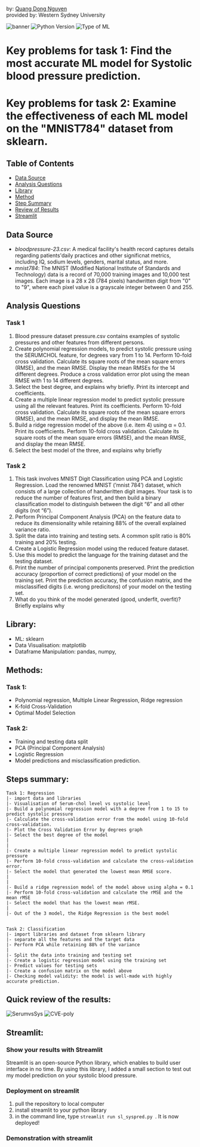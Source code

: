 by: [Quang Dong Nguyen](https://github.com/Quang2003-SpicyCarrot)  
provided by: Western Sydney University

![banner](GitImage/SystolicPressure_banner.jpg)
![Python Version](https://img.shields.io/badge/Python%20version-3.12%2B-pearl)
![Type of ML](https://img.shields.io/badge/Type%20of%20ML-Regression%20&%20Classification-red)  

# Key problems for task 1: Find the most accurate ML model for Systolic blood pressure prediction.
# Key problems for task 2: Examine the effectiveness of each ML model on the "MNIST784" dataset from sklearn.

## Table of Contents
- [Data Source](#data-source)
- [Analysis Questions](#analysis-questions)
- [Library](#library)
- [Method](#methods)
- [Step Summary](#steps-summary)
- [Review of Results](#quick-review-of-the-results)
- [Streamlit](#Streamlit)



## Data Source
- *bloodpressure-23.csv*: A medical facility's health record captures details regarding patients'daily practices and other significnat metrics, including IQ, sodium levels,
genders, marital status, and more.
- *mnist784*: The MNIST (Modified National Institute of Standards and Technology) data is a record of 70,000 training images and 10,000 test images.
Each image is a 28 x 28 (784 pixels) handwritten digit from "0" to "9", where each pixel value is a grayscale integer between 0 and 255.


## Analysis Questions
### Task 1
1. Blood pressure dataset pressure.csv contains examples of systolic pressures and
other features from different persons.
2. Create polynomial regression models, to predict systolic pressure using the SERUMCHOL feature, for degrees vary from 1 to 14. Perform 10-fold cross validation.
Calculate its square roots of the mean square errors (RMSE), and the mean RMSE.
Display the mean RMSEs for the 14 different degrees. Produce a cross validation
error plot using the mean RMSE with 1 to 14 different degrees.
3. Select the best degree, and explains why briefly. Print its intercept and coefficients.
4. Create a multiple linear regression model to predict systolic pressure using all the
relevant features. Print its coefficients. Perform 10-fold cross validation. Calculate
its square roots of the mean square errors (RMSE), and the mean RMSE, and display
the mean RMSE.
5. Build a ridge regression model of the above (i.e. item 4) using α = 0.1. Print its
coefficients. Perform 10-fold cross validation. Calculate its square roots of the mean
square errors (RMSE), and the mean RMSE, and display the mean RMSE.
6. Select the best model of the three, and explains why briefly

### Task 2
1. This task involves MNIST Digit Classification using PCA and Logistic Regression.
Load the renowned MNIST (’mnist 784’) dataset, which consists of a large collection
of handwritten digit images. Your task is to reduce the number of features first, and
then build a binary classification model to distinguish between the digit “6” and all
other digits (not “6”).
2. Perform Principal Component Analysis (PCA) on the feature data to reduce its dimensionality while retaining 88% of the overall explained variance ratio.
3. Split the data into training and testing sets. A common split ratio is 80% training
and 20% testing.
4. Create a Logistic Regression model using the reduced feature dataset.
5. Use this model to predict the language for the training dataset and the testing
dataset.
6. Print the number of principal components preserved. Print the prediction accuracy
(proportion of correct predictions) of your model on the training set. Print the
prediction accuracy, the confusion matrix, and the misclassified digits (i.e. wrong
predicitons) of your model on the testing set.
7. What do you think of the model generated (good, underfit, overfit)? Briefly explains
why


## Library:
- ML: sklearn
- Data Visualisation: matplotlib
- Dataframe Manipulation: pandas, numpy, 

## Methods:
### Task 1:
- Polynomial regression, Multiple Linear Regression, Ridge regression
- K-fold Cross-Validation 
- Optimal Model Selection

### Task 2:
- Training and testing data split
- PCA (Principal Component Analysis)
- Logistic Regression
- Model predictions and misclassification prediction.


## Steps summary:
```
Task 1: Regression
|- import data and libraries
|- Visualisation of Serum-chol level vs systolic level
|- Build a polynomial regression model with a degree from 1 to 15 to predict systolic pressure
|- Calculate the cross-validation error from the model using 10-fold cross-validation.
|- Plot the Cross Validation Error by degrees graph
|- Select the best degree of the model
|
| 
|- Create a multiple linear regression model to predict systolic pressure
|- Perform 10-fold cross-validation and calculate the cross-validation error.
|- Select the model that generated the lowest mean RMSE score.
|
|
|- Build a ridge regression model of the model above using alpha = 0.1
|- Perform 10-fold cross-validation and calculate the rMSE and the mean rMSE
|- Select the model that has the lowest mean rMSE.
|
|- Out of the 3 model, the Ridge Regression is the best model


Task 2: Classification
|- import libraries and dataset from sklearn library
|- separate all the features and the target data
|- Perform PCA while retaining 88% of the variance
|
|- Split the data into training and testing set
|- Create a logistic regression model using the training set
|- Predict values for testing sets
|- Create a confusion matrix on the model above
|- Checking model validity: the model is well-made with highly accurate prediction.

```


## Quick review of the results:
![SerumvsSys](GitImage/Serum-Chol%20vs%20Systolic.png)
![CVE-poly](GitImage/Cross-VE-Polynomial.png)


## Streamlit:
### Show your results with Streamlit
Streamlit is an open-source Python library, which enables to build user interface in no time. By using this library, I added a small section to 
test out my model prediction on your systolic blood pressure. 

### Deployment on streamlit
1. pull the repository to local computer
2. install streamlit to your python library
3. in the command line, type ```streamlit run sl_syspred.py ```. It is now deployed!

### Demonstration with streamlit
